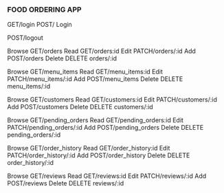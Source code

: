 ### FOOD ORDERING APP

<!-- Login Route -->
GET/login
POST/ Login

<!-- Logout Route -->
POST/logout

<!-- Orders Route -->
Browse GET/orders
Read GET/orders:id
Edit PATCH/orders/:id
Add POST/orders
Delete DELETE orders/:id

<!-- Menu Items Route -->
Browse GET/menu_items
Read GET/menu_items:id
Edit PATCH/menu_items/:id
Add POST/menu_items
Delete DELETE menu_items/:id

<!-- Customers Route -->
Browse GET/customers
Read GET/customers:id
Edit PATCH/customers/:id
Add POST/customers
Delete DELETE customers/:id

<!-- Pending Orders Route -->
Browse GET/pending_orders
Read GET/pending_orders:id
Edit PATCH/pending_orders/:id
Add POST/pending_orders
Delete DELETE pending_orders/:id

<!-- Order History Route  -->
Browse GET/order_history
Read GET/order_history:id
Edit PATCH/order_history/:id
Add POST/order_history
Delete DELETE order_history/:id

<!-- Reviews Route -->
Browse GET/reviews
Read GET/reviews:id
Edit PATCH/reviews/:id
Add POST/reviews
Delete DELETE reviews/:id
